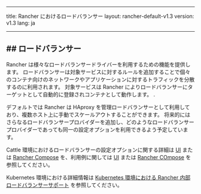 * * *

title: Rancher におけるロードバランサー layout: rancher-default-v1.3 version: v1.3 lang: ja

* * *

## ## ロードバランサー

Rancher は様々なロードバランサードライバーを利用するための機能を提供します。 ロードバランサーは対象サービスに対するルールを追加することで個々のコンテナ向けのネットワークやアプリケーションに対するトラフィックを分散するのに利用されます。 対象サービスは Rancher によりロードバランサーにターゲットとして自動的に登録されコンテナとして動作します。 .

デフォルトでは Rancher は HAproxy を管理ロードバランサーとして利用しており、複数ホスト上に手動でスケールアウトすることができます。 将来的にはさらなるロードバランサープロバイダーを追加し、どのようなロードバランサープロバイダーであっても同一の設定オプションを利用できるよう予定しています。

Cattle 環境におけるロードバランサーの設定オプションに関する詳細は [UI]({{site.baseurl}}/rancher/{{page.version}}/{{page.lang}}/cattle/adding-load-balancers/#load-balancer-options-in-the-UI) または [Rancher Compose]({{site.baseurl}}/rancher/{{page.version}}/{{page.lang}}/cattle/adding-load-balancers/#load-balancer-options-in-rancher-compose) を、利用例に関しては [UI]({{site.baseurl}}/rancher/{{page.version}}/{{page.lang}}/cattle/adding-load-balancers/#adding-a-load-balancer-in-the-ui) または [Rancher COmpose]({{site.baseurl}}/rancher/{{page.version}}/{{page.lang}}/cattle/adding-load-balancers/#adding-a-load-balancer-with-rancher-compose) を参照してください。

Kubernetes 環境における詳細情報は [Kubernetes 環境における Rancher 内部ロードバランサーサポート]({{site.baseurl}}/rancher/{{page.version}}/{{page.lang}}/kubernetes/ingress/) を参照してください。